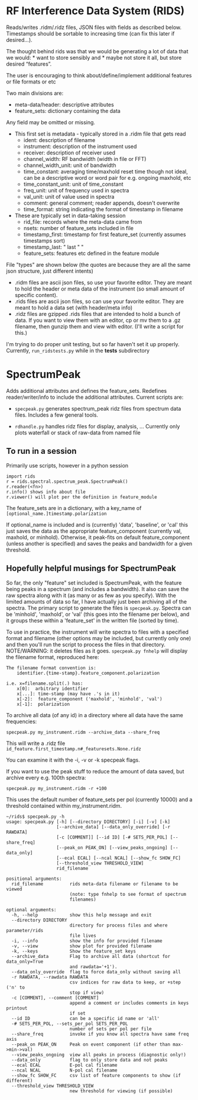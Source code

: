 # RF Interference Data System (RIDS)
Reads/writes .ridm/.ridz files, JSON files with fields as described below.
Timestamps should be sortable to increasing time (can fix this later if desired...).

The thought behind rids was that we would be generating a lot of data that we would:
	* want to store sensibly and 
	* maybe not store it all, but store desired “features”.

The user is encouraging to think about/define/implement additional features or file formats or etc

Two main divisions are:

* meta-data/header:  descriptive attributes
* feature_sets:  dictionary containing the data

Any field may be omitted or missing.
* This first set is metadata - typically stored in a .ridm file that gets read
  * ident: description of filename
  * instrument:  description of the instrument used
  * receiver:  description of receiver used
  * channel_width:  RF bandwidth (width in file or FFT)
  * channel_width_unit:  unit of bandwidth
  * time_constant: averaging time/maxhold reset time
                   though not ideal, can be a descriptive word or word pair
                   for e.g. ongoing maxhold, etc
  * time_constant_unit:  unit of time_constant
  * freq_unit:  unit of frequency used in spectra
  * val_unit: unit of value used in spectra
  * comment:  general comment; reader appends, doesn't overwrite
  * time_format:  string indicating the format of timestamp in filename
* These are typically set in data-taking session
  * rid_file:  records where the meta-data came from
  * nsets:  number of feature_sets included in file
  * timestamp_first:  timestamp for first feature_set (currently assumes timestamps sort)
  * timestamp_last:           "     last          "                 "
  * feature_sets:  features etc defined in the feature module

File "types" are shown below (the quotes are because they are all the same json structure, just different intents)
  * .ridm files are ascii json files, so use your favorite editor.  They are meant to hold the header or meta data of the instrument (so small amount of specific content).
  * .rids files are ascii json files, so can use your favorite editor.  They are meant to hold a data set (with header/meta info)
  * .ridz files are gzipped .rids files that are intended to hold a bunch of data.  If you want to view them with an editor, cp or mv them to a .gz filename, then gunzip them and view with editor.  (I'll write a script for this.)


I'm trying to do proper unit testing, but so far haven't set it up properly.  Currently,
`run_ridstests.py` while in the **tests** subdirectory

# SpectrumPeak
Adds additional attributes and defines the feature_sets.  Redefines reader/writer/info to
include the additional attributes.  Current scripts are:

* `specpeak.py`
generates spectrum_peak ridz files from spectrum data files.  Includes a few general tools.

* `rdhandle.py`
handles ridz files for display, analysis, ... Currently only plots waterfall or stack of raw-data
from named file

## To run in a session
Primarily use scripts, however in a python session
```
import rids
r = rids.spectral.spectrum_peak.SpectrumPeak()
r.reader(<fn>)
r.info() shows info about file
r.viewer() will plot per the definition in feature_module
```

The feature_sets are in a dictionary, with a key_name of `[optional_name.]timestamp.polarization`

If optional_name is included and is (currently) 'data', 'baseline', or 'cal' this just saves the data as the
appropriate feature_component (currently val, maxhold, or minhold).  Otherwise, it peak-fits on default
feature_component (unless another is specified) and saves the peaks and bandwidth for a given threshold.

## Hopefully helpful musings for SpectrumPeak

So far, the only "feature" set included is SpectrumPeak, with the feature being peaks in a spectrum (and includes a bandwidth).  It also can save the raw spectra along with it (as many or as few as you specify).  With the limited amounts of data so far, I have actually just been archiving all of the spectra.  The primary script to generate the files is `specpeak.py`.  Spectra can be 'minhold', 'maxhold', or 'val' (this goes into the filename per below), and it groups these within a 'feature_set' in the written file (sorted by time).

To use in practice, the instrument will write spectra to files with a specified format and filename (other options may be included, but currently only one) and then you'll run the script to process the files in that directory.  NOTE/WARNING:  it deletes files as it goes.  `specpeak.py fnhelp` will display the filename format, reproduced here:

```
The filename format convention is:
	identifier.{time-stamp}.feature_component.polarization

i.e. x=filename.split(.) has:
	x[0]:  arbitrary identifier
	x[...]: time-stamp (may have .'s in it)
	x[-2]:  feature_component ('maxhold', 'minhold', 'val')
	x[-1]:  polarization
```

To archive all data (of any id) in a directory where all data have the same frequencies:

`specpeak.py my_instrument.ridm --archive_data --share_freq`

This will write a .ridz file `id_feature.first_timestamp.n#_featuresets.None.ridz`

You can examine it with the -i, -v or -k specpeak flags.

If you want to use the peak stuff to reduce the amount of data saved, but archive every e.g. 100th spectra:

`specpeak.py my_instrument.ridm -r +100`

This uses the default number of feature_sets per pol (currently 10000) and a threshold contained within my_instrument.ridm.


```
~/rids$ specpeak.py -h
usage: specpeak.py [-h] [--directory DIRECTORY] [-i] [-v] [-k]
                   [--archive_data] [--data_only_override] [-r RAWDATA]
                   [-c [COMMENT]] [--id ID] [-# SETS_PER_POL] [--share_freq]
                   [--peak_on PEAK_ON] [--view_peaks_ongoing] [--data_only]
                   [--ecal ECAL] [--ncal NCAL] [--show_fc SHOW_FC]
                   [--threshold_view THRESHOLD_VIEW]
                   rid_filename

positional arguments:
  rid_filename          rids meta-data filename or filename to be viewed
                        (note: type fnhelp to see format of spectrum
                        filenames)

optional arguments:
  -h, --help            show this help message and exit
  --directory DIRECTORY
                        directory for process files and where parameter/rids
                        file lives
  -i, --info            show the info for provided filename
  -v, --view            show plot for provided filename
  -k, --keys            Show the feature_set keys
  --archive_data        Flag to archive all data (shortcut for data_only=True
                        and rawdata='+1').
  --data_only_override  flag to force data_only without saving all
  -r RAWDATA, --rawdata RAWDATA
                        csv indices for raw data to keep, or +step ('n' to
                        stop if view)
  -c [COMMENT], --comment [COMMENT]
                        append a comment or includes comments in keys printout
                        if set
  --id ID               can be a specific id name or 'all'
  -# SETS_PER_POL, --sets_per_pol SETS_PER_POL
                        number of sets per pol per file
  --share_freq          invoke if you know all spectra have same freq axis
  --peak_on PEAK_ON     Peak on event component (if other than max->min->val)
  --view_peaks_ongoing  view all peaks in process (diagnostic only!)
  --data_only           flag to only store data and not peaks
  --ecal ECAL           E-pol cal filename
  --ncal NCAL           N-pol cal filename
  --show_fc SHOW_FC     csv list of feature components to show (if different)
  --threshold_view THRESHOLD_VIEW
                        new threshold for viewing (if possible)


```
